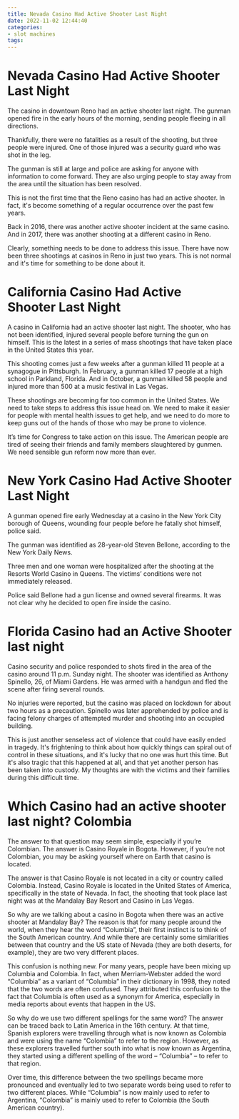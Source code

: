 ```yaml
---
title: Nevada Casino Had Active Shooter Last Night
date: 2022-11-02 12:44:40
categories:
- slot machines
tags:
---
```



#  Nevada Casino Had Active Shooter Last Night

The casino in downtown Reno had an active shooter last night. The gunman opened fire in the early hours of the morning, sending people fleeing in all directions.

Thankfully, there were no fatalities as a result of the shooting, but three people were injured. One of those injured was a security guard who was shot in the leg.

The gunman is still at large and police are asking for anyone with information to come forward. They are also urging people to stay away from the area until the situation has been resolved.

This is not the first time that the Reno casino has had an active shooter. In fact, it's become something of a regular occurrence over the past few years.

Back in 2016, there was another active shooter incident at the same casino. And in 2017, there was another shooting at a different casino in Reno.

Clearly, something needs to be done to address this issue. There have now been three shootings at casinos in Reno in just two years. This is not normal and it's time for something to be done about it.

#  California Casino Had Active Shooter Last Night 

A casino in California had an active shooter last night. The shooter, who has not been identified, injured several people before turning the gun on himself. This is the latest in a series of mass shootings that have taken place in the United States this year.

This shooting comes just a few weeks after a gunman killed 11 people at a synagogue in Pittsburgh. In February, a gunman killed 17 people at a high school in Parkland, Florida. And in October, a gunman killed 58 people and injured more than 500 at a music festival in Las Vegas.

These shootings are becoming far too common in the United States. We need to take steps to address this issue head on. We need to make it easier for people with mental health issues to get help, and we need to do more to keep guns out of the hands of those who may be prone to violence.

It’s time for Congress to take action on this issue. The American people are tired of seeing their friends and family members slaughtered by gunmen. We need sensible gun reform now more than ever.

#  New York Casino Had Active Shooter Last Night 

A gunman opened fire early Wednesday at a casino in the New York City borough of Queens, wounding four people before he fatally shot himself, police said.

The gunman was identified as 28-year-old Steven Bellone, according to the New York Daily News.

Three men and one woman were hospitalized after the shooting at the Resorts World Casino in Queens. The victims’ conditions were not immediately released.

Police said Bellone had a gun license and owned several firearms. It was not clear why he decided to open fire inside the casino.

#  Florida Casino had an Active Shooter last night 

Casino security and police responded to shots fired in the area of the casino around 11 p.m. Sunday night. The shooter was identified as Anthony Spinello, 26, of Miami Gardens. He was armed with a handgun and fled the scene after firing several rounds. 

No injuries were reported, but the casino was placed on lockdown for about two hours as a precaution. Spinello was later apprehended by police and is facing felony charges of attempted murder and shooting into an occupied building. 

This is just another senseless act of violence that could have easily ended in tragedy. It's frightening to think about how quickly things can spiral out of control in these situations, and it's lucky that no one was hurt this time. But it's also tragic that this happened at all, and that yet another person has been taken into custody. My thoughts are with the victims and their families during this difficult time.

#  Which Casino had an active shooter last night? Colombia

The answer to that question may seem simple, especially if you’re Colombian. The answer is Casino Royale in Bogota. However, if you’re not Colombian, you may be asking yourself where on Earth that casino is located.

The answer is that Casino Royale is not located in a city or country called Colombia. Instead, Casino Royale is located in the United States of America, specifically in the state of Nevada. In fact, the shooting that took place last night was at the Mandalay Bay Resort and Casino in Las Vegas.

So why are we talking about a casino in Bogota when there was an active shooter at Mandalay Bay? The reason is that for many people around the world, when they hear the word “Columbia”, their first instinct is to think of the South American country. And while there are certainly some similarities between that country and the US state of Nevada (they are both deserts, for example), they are two very different places.

This confusion is nothing new. For many years, people have been mixing up Columbia and Colombia. In fact, when Merriam-Webster added the word “Columbia” as a variant of “Columbia” in their dictionary in 1998, they noted that the two words are often confused. They attributed this confusion to the fact that Columbia is often used as a synonym for America, especially in media reports about events that happen in the US.

So why do we use two different spellings for the same word? The answer can be traced back to Latin America in the 16th century. At that time, Spanish explorers were travelling through what is now known as Colombia and were using the name “Colombia” to refer to the region. However, as these explorers travelled further south into what is now known as Argentina, they started using a different spelling of the word – “Columbia” – to refer to that region.

Over time, this difference between the two spellings became more pronounced and eventually led to two separate words being used to refer to two different places. While “Columbia” is now mainly used to refer to Argentina, “Colombia” is mainly used to refer to Colombia (the South American country).